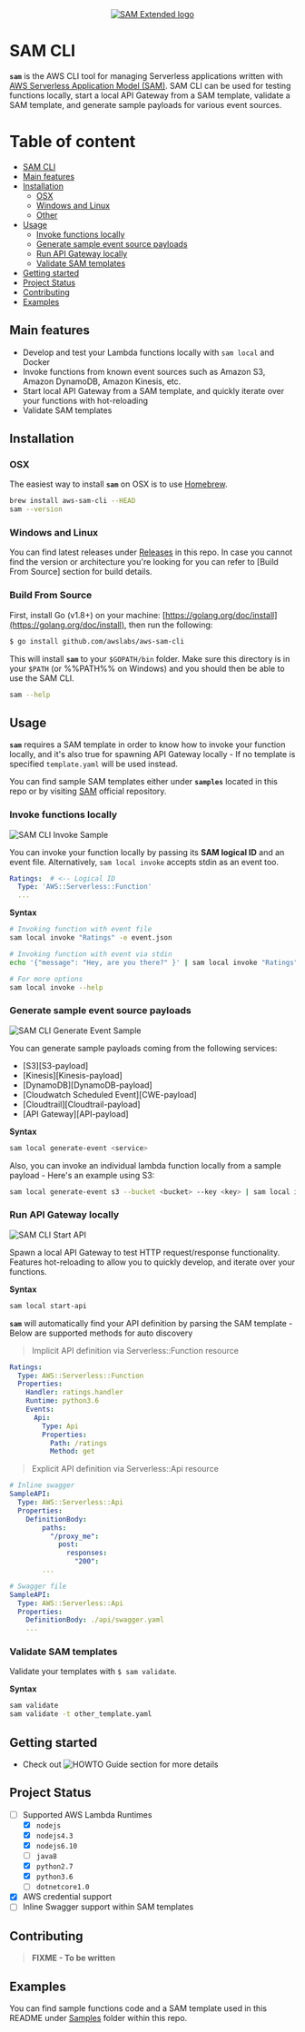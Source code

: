 <div style="text-align: center">
  <a href="https://github.com/awslabs/aws-sam-cli" style="text-align: center">
    <img src="media/sam-banner.png" alt="SAM Extended logo" title="SAM" align="center" />
  </a>
</div>

# SAM CLI

 **`sam`** is the AWS CLI tool for managing Serverless applications written with [AWS Serverless Application Model (SAM)](https://github.com/awslabs/serverless-application-model). SAM CLI can be used for testing functions locally, start a local API Gateway from a SAM template, validate a SAM template, and generate sample payloads for various event sources.

# Table of content

- [SAM CLI](#sam-cli)
- [Main features](#main-features)
- [Installation](#installation)
  - [OSX](#osx)
  - [Windows and Linux](#windows-and-linux)
  - [Other](#other)
- [Usage](#usage)
  - [Invoke functions locally](#invoke-functions-locally)
  - [Generate sample event source payloads](#generate-sample-event-source-payloads)
  - [Run API Gateway locally](#run-api-gateway-locally)
  - [Validate SAM templates](#validate-sam-templates)
- [Getting started](#getting-started)
- [Project Status](#project-status)
- [Contributing](#contributing)
- [Examples](#examples)


## Main features

* Develop and test your Lambda functions locally with `sam local` and Docker
* Invoke functions from known event sources such as Amazon S3, Amazon DynamoDB, Amazon Kinesis, etc.
* Start local API Gateway from a SAM template, and quickly iterate over your functions with hot-reloading
* Validate SAM templates

## Installation

### OSX

The easiest way to install **`sam`** on OSX is to use [Homebrew](https://brew.sh/).

```bash
brew install aws-sam-cli --HEAD
sam --version
```

### Windows and Linux

You can find latest releases under [Releases] in this repo. In case you cannot find the version or architecture you're looking for you can refer to [Build From Source] section for build details.

### Build From Source

First, install Go (v1.8+) on your machine: [https://golang.org/doc/install](https://golang.org/doc/install), then run the following:

```bash
$ go install github.com/awslabs/aws-sam-cli 
```

This will install **`sam`** to your `$GOPATH/bin` folder. Make sure this directory is in your `$PATH` (or %%PATH%% on Windows) and you should then be able to use the SAM CLI.

```bash
sam --help
```

## Usage

**`sam`** requires a SAM template in order to know how to invoke your function locally, and it's also true for spawning API Gateway locally - If no template is specified `template.yaml` will be used instead.

You can find sample SAM templates either under **`samples`** located in this repo or by visiting [SAM] official repository.

### Invoke functions locally

![SAM CLI Invoke Sample](media/sam-invoke.gif)

You can invoke your function locally by passing its **SAM logical ID** and an event file. Alternatively, `sam local invoke` accepts stdin as an event too.

```yaml
Ratings:  # <-- Logical ID
  Type: 'AWS::Serverless::Function'
  ...
```

**Syntax**

```bash
# Invoking function with event file
sam local invoke "Ratings" -e event.json

# Invoking function with event via stdin
echo '{"message": "Hey, are you there?" }' | sam local invoke "Ratings"

# For more options
sam local invoke --help
```

### Generate sample event source payloads

![SAM CLI Generate Event Sample](media/sam-generate-event.gif)

You can generate sample payloads coming from the following services:

* [S3][S3-payload]
* [Kinesis][Kinesis-payload]
* [DynamoDB][DynamoDB-payload]
* [Cloudwatch Scheduled Event][CWE-payload]
* [Cloudtrail][Cloudtrail-payload]
* [API Gateway][API-payload]

**Syntax**

```bash
sam local generate-event <service>
```

Also, you can invoke an individual lambda function locally from a sample payload - Here's an example using S3:

```bash
sam local generate-event s3 --bucket <bucket> --key <key> | sam local invoke <function logical id>
```

### Run API Gateway locally

![SAM CLI Start API](media/sam-start-api.png)


Spawn a local API Gateway to test HTTP request/response functionality. Features hot-reloading to allow you to quickly develop, and iterate over your functions.

**Syntax**

```bash
sam local start-api
```

**`sam`** will automatically find your API definition by parsing the SAM template - Below are supported methods for auto discovery

> Implicit API definition via Serverless::Function resource

```yaml
Ratings:
  Type: AWS::Serverless::Function
  Properties:
    Handler: ratings.handler
    Runtime: python3.6
    Events:
      Api:
        Type: Api
        Properties:
          Path: /ratings
          Method: get
```

> Explicit API definition via Serverless::Api resource

```yaml
# Inline swagger
SampleAPI:
  Type: AWS::Serverless::Api
  Properties:
    DefinitionBody:
        paths:
          "/proxy_me":
            post:
              responses:
                "200":
        ...

# Swagger file
SampleAPI:
  Type: AWS::Serverless::Api
  Properties:
    DefinitionBody: ./api/swagger.yaml
    ...
```


### Validate SAM templates

Validate your templates with `$ sam validate`.

**Syntax**

```bash
sam validate
sam validate -t other_template.yaml
```


## Getting started

* Check out ![HOWTO Guide](HOWTO) section for more details

## Project Status
  
* [ ] Supported AWS Lambda Runtimes
  - [x] `nodejs`
  - [x] `nodejs4.3`
  - [x] `nodejs6.10`
  - [ ] `java8`
  - [x] `python2.7`
  - [x] `python3.6`
  - [ ] `dotnetcore1.0`
* [x] AWS credential support
* [ ] Inline Swagger support within SAM templates

## Contributing

> **FIXME - To be written**

## Examples

You can find sample functions code and a SAM template used in this README under [Samples] folder within this repo.

<!-- Links -->
[SAM]: https://github.com/awslabs/serverless-application-model
[HOWTO]: HOWTO.md
[Releases]: https://github.com/awslabs/aws-sam-cli/releases
[Samples]: https://github.com/awslabs/aws-sam-cli/tree/master/samples

